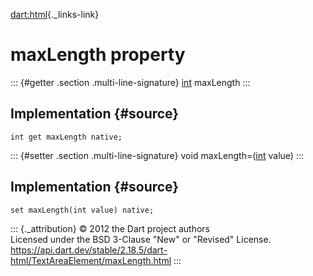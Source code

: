 [dart:html](../../dart-html/dart-html-library){._links-link}

maxLength property
==================

::: {#getter .section .multi-line-signature}
[int](../../dart-core/int-class) maxLength
:::

Implementation {#source}
--------------

``` {.language-dart data-language="dart"}
int get maxLength native;
```

::: {#setter .section .multi-line-signature}
void maxLength=([int](../../dart-core/int-class) value)
:::

Implementation {#source}
--------------

``` {.language-dart data-language="dart"}
set maxLength(int value) native;
```

::: {._attribution}
© 2012 the Dart project authors\
Licensed under the BSD 3-Clause \"New\" or \"Revised\" License.\
<https://api.dart.dev/stable/2.18.5/dart-html/TextAreaElement/maxLength.html>
:::
